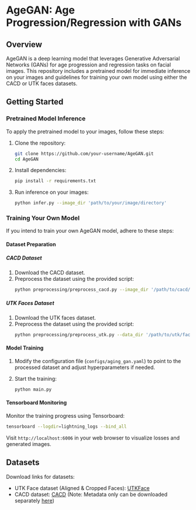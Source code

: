 # AgeGAN: Age Progression/Regression with GANs

## Overview

AgeGAN is a deep learning model that leverages Generative Adversarial Networks (GANs) for age progression and regression tasks on facial images. This repository includes a pretrained model for immediate inference on your images and guidelines for training your own model using either the CACD or UTK faces datasets.

## Getting Started

### Pretrained Model Inference

To apply the pretrained model to your images, follow these steps:

1. Clone the repository:
    ```bash
    git clone https://github.com/your-username/AgeGAN.git
    cd AgeGAN
    ```

2. Install dependencies:
    ```bash
    pip install -r requirements.txt
    ```

3. Run inference on your images:
    ```bash
    python infer.py --image_dir 'path/to/your/image/directory'
    ```

### Training Your Own Model

If you intend to train your own AgeGAN model, adhere to these steps:

#### Dataset Preparation

##### CACD Dataset
1. Download the CACD dataset.
2. Preprocess the dataset using the provided script:
    ```bash
    python preprocessing/preprocess_cacd.py --image_dir '/path/to/cacd/images' --metadata '/path/to/the/cacd/metadata/file' --output_dir 'path/to/save/processed/data'
    ```

##### UTK Faces Dataset
1. Download the UTK faces dataset.
2. Preprocess the dataset using the provided script:
    ```bash
    python preprocessing/preprocess_utk.py --data_dir '/path/to/utk/faces/images' --output_dir 'path/to/save/processed/data'
    ```

#### Model Training

1. Modify the configuration file (`configs/aging_gan.yaml`) to point to the processed dataset and adjust hyperparameters if needed.

2. Start the training:
    ```bash
    python main.py
    ```

#### Tensorboard Monitoring

Monitor the training progress using Tensorboard:

```bash
tensorboard --logdir=lightning_logs --bind_all
```

Visit `http://localhost:6006` in your web browser to visualize losses and generated images.

## Datasets

Download links for datasets:

- UTK Face dataset (Aligned & Cropped Faces): [UTKFace](https://susanqq.github.io/UTKFace/)
- CACD dataset: [CACD](https://bcsiriuschen.github.io/CARC/) (Note: Metadata only can be downloaded separately [here](https://bcsiriuschen.github.io/CARC/))